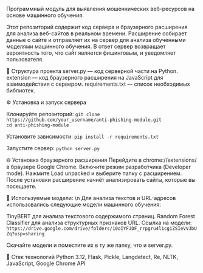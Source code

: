Программный модуль для выявления мошеннических веб-ресурсов на основе машинного обучения.

Этот репозиторий содержит код сервера и браузерного расширения для анализа веб-сайтов в реальном времени. Расширение собирает данные о сайте и отправляет их на сервер для анализа обученными моделями машинного обучения. В ответ сервер возвращает вероятность того, что сайт является фишинговым, и уведомляет пользователя.

📂 Структура проекта
server.py — код серверной части на Python.
extension — код браузерного расширения на JavaScript для взаимодействия с сервером.
requirements.txt — список необходимых библиотек.

⚙️ Установка и запуск сервера

Клонируйте репозиторий:
`git clone https://github.com/your_username/anti-phishing-module.git`  
`cd anti-phishing-module`

Установите зависимости:
`pip install -r requirements.txt`

Запустите сервер:
`python server.py`

🌐 Установка браузерного расширения
Перейдите в chrome://extensions/ в браузере Google Chrome.
Включите режим разработчика (Developer mode).
Нажмите Load unpacked и выберите папку с расширением.
После установки расширение начнёт анализировать сайты, которые вы посещаете.

🧠 Используемые модели: \n
Для анализа текстов и URL-адресов использовались следующие модели машинного обучения:

TinyBERT для анализа текстового содержимого страниц.
Random Forest Classifier для анализа структурных признаков URL.
Ссылка на модели: `https://drive.google.com/drive/folders/10oIYFJDF_rrpgru4l1cgiZSIeVVJbUZq?usp=sharing`

Скачайте модели и поместите их в ту же папку, что и server.py.

📜 Стек технологий
Python 3.12,
Flask,
Pickle,
Langdetect,
Re,
NLTK,
JavaScript,
Google Chrome API
